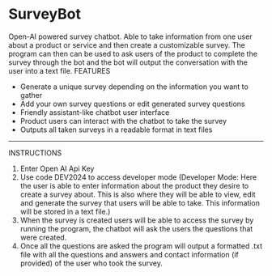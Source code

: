 # SurveyBot
Open-AI powered survey chatbot. Able to take information from one user about a product or service and then create a customizable survey. The program can then can be used to ask users of the product to complete the survey through the bot and the bot will output the conversation with the user into a text file.
FEATURES
- Generate a unique survey depending on the information you want to gather
- Add your own survey questions or edit generated survey questions
- Friendly assistant-like chatbot user interface
- Product users can interact with the chatbot to take the survey
- Outputs all taken surveys in a readable format in text files
- -------------------------------------------------------------------------------------------------------------------------------------------------------------------------------------------
INSTRUCTIONS
  1. Enter Open AI Api Key
  2. Use code DEV2024 to access developer mode
    (Developer Mode: Here the user is able to enter information about the product they desire to create a survey about. This is also where they will be able to view, edit and generate the
  survey that users will be able to take. This information will be stored in a text file.)
  3. When the survey is created users will be able to access the survey by running the program, the chatbot will ask the users the questions that were created.
  4. Once all the questions are asked the program will output a formatted .txt file with all the questions and answers and contact information (if provided) of the user who took the survey. 
